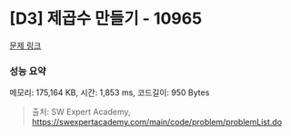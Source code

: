 # [D3] 제곱수 만들기 - 10965 

[문제 링크](https://swexpertacademy.com/main/code/problem/problemDetail.do?contestProbId=AXWXH_h695kDFAST) 

### 성능 요약

메모리: 175,164 KB, 시간: 1,853 ms, 코드길이: 950 Bytes



> 출처: SW Expert Academy, https://swexpertacademy.com/main/code/problem/problemList.do